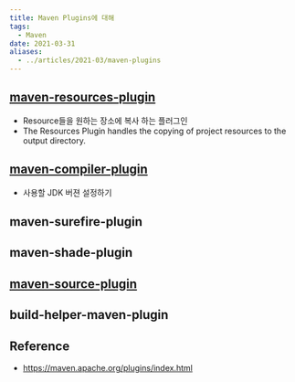 ```yaml
---
title: Maven Plugins에 대해
tags:
  - Maven
date: 2021-03-31
aliases: 
  - ../articles/2021-03/maven-plugins
---
```


## [maven-resources-plugin](https://maven.apache.org/plugins/maven-resources-plugin/)
- Resource들을 원하는 장소에 복사 하는 플러그인
- The Resources Plugin handles the copying of project resources to the output directory.




## [maven-compiler-plugin](http://maven.apache.org/plugins/maven-compiler-plugin/)
- 사용할 JDK 버젼 설정하기


## maven-surefire-plugin
## maven-shade-plugin

## [maven-source-plugin](https://maven.apache.org/plugins/maven-source-plugin/plugin-info.html)

## build-helper-maven-plugin

## Reference
- <https://maven.apache.org/plugins/index.html>
